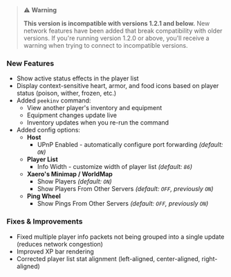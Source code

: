 > ⚠️ **Warning**
> 
> **This version is incompatible with versions 1.2.1 and below.** New network features have been added that break compatibility with older versions. If you're running version 1.2.0 or above, you'll receive a warning when trying to connect to incompatible versions.

### New Features

* Show active status effects in the player list
* Display context-sensitive heart, armor, and food icons based on player status (poison, wither, frozen, etc.)
* Added `peekinv` command:
  * View another player's inventory and equipment 
  * Equipment changes update live 
  * Inventory updates when you re-run the command
* Added config options:
    * **Host**
        * UPnP Enabled - automatically configure port forwarding *(default: `ON`)*
    * **Player List**
        * Info Width - customize width of player list *(default: `86`)*
    * **Xaero's Minimap / WorldMap**
        * Show Players *(default: `ON`)*
        * Show Players From Other Servers *(default: `OFF`, previously `ON`)*
    * **Ping Wheel**
        * Show Pings From Other Servers *(default: `OFF`, previously `ON`)*

### Fixes & Improvements

* Fixed multiple player info packets not being grouped into a single update (reduces network congestion)
* Improved XP bar rendering
* Corrected player list stat alignment (left-aligned, center-aligned, right-aligned)